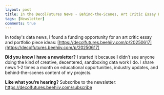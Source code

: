 ```yaml
---
layout: post
title: In the DecolFutures News - Behind-the-Scenes, Art Critic Essay Prize Contest, and Portfolio Piece Ideas
tags: [Newsletter]
comments: true
---
```


In today's data news, I found a funding opportunity for an art critic essay and portfolio piece ideas: [https://decolfutures.beehiiv.com/p/20250617](https://decolfutures.beehiiv.com/p/20250617)

**Did you know I have a newsletter?** I started it because I didn’t see anyone doing the kind of creative, decentered, sandboxing data work I do. I share news 1-2 times a month on educational opportunities, industry updates, and behind-the-scenes content of my projects.

**Like what you’re hearing?** Subscribe to the newsletter: https://decolfutures.beehiiv.com/subscribe
